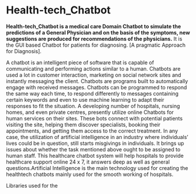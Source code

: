 # Health-tech_Chatbot
**Health-tech_Chatbot is a medical care Domain Chatbot to simulate the predictions of a General Physician and on the basis of the symptoms, new suggestions are produced for recommendations of the physicians.** It is the GUI based Chatbot for patients for diagnosing. [A pragmatic Approach for Diagnosis].


A chatbot is an intelligent piece of software that is capable of communicating and performing actions similar to a human. Chatbots are used a lot in customer interaction, marketing on social network sites and instantly messaging the client. Chatbots are programs built to automatically engage with received messages. Chatbots can be programmed to respond the same way each time, to respond differently to messages containing certain keywords and even to use machine learning to adapt their responses to fit the situation. A developing number of hospitals, nursing homes, and even private centres, presently utilize online Chatbots for human services on their sites. These bots connect with potential patients visiting the site, helping them discover specialists, booking their appointments, and getting them access to the correct treatment. In any case, the utilization of artificial intelligence in an industry where individuals’ lives could be in question, still starts misgivings in individuals. It brings up issues about whether the task mentioned above ought to be assigned to human staff. This healthcare chatbot system will help hospitals to provide healthcare support online 24 x 7, it answers deep as well as general questions.Artificial Intelligence is the main technology used for creating the healthtech chatbots mainly used for the smooth working of hospitals.  

Libraries used for the 
